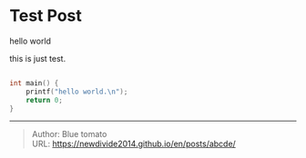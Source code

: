 # Test Post


hello world

this is just test.

```c++

int main() {
    printf("hello world.\n");
    return 0;
}
``` 

---

> Author: Blue tomato  
> URL: https://newdivide2014.github.io/en/posts/abcde/  

